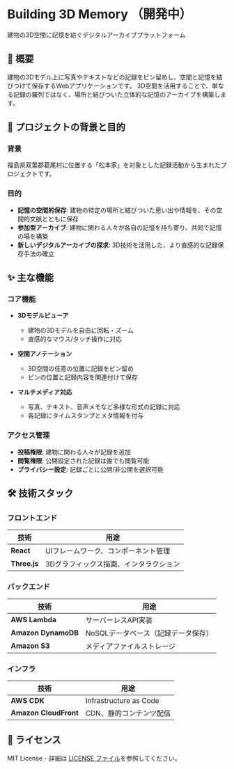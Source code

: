 # Building 3D Memory （開発中）

建物の3D空間に記憶を紡ぐデジタルアーカイブプラットフォーム

## 📝 概要

建物の3Dモデル上に写真やテキストなどの記録をピン留めし、空間と記憶を結びつけて保存するWebアプリケーションです。
3D空間を活用することで、単なる記録の羅列ではなく、場所と結びついた立体的な記憶のアーカイブを構築します。

## 🎯 プロジェクトの背景と目的

### 背景
福島県双葉郡葛尾村に位置する「松本家」を対象とした記録活動から生まれたプロジェクトです。

### 目的
- **記憶の空間的保存**: 建物の特定の場所と結びついた思い出や情報を、その空間的文脈とともに保存
- **参加型アーカイブ**: 建物に関わる人々が各自の記憶を持ち寄り、共同で記憶の場を構築
- **新しいデジタルアーカイブの探求**: 3D技術を活用した、より直感的な記録保存手法の確立

## ✨ 主な機能

### コア機能
- **3Dモデルビューア**
  - 建物の3Dモデルを自由に回転・ズーム
  - 直感的なマウス/タッチ操作に対応

- **空間アノテーション**
  - 3D空間の任意の位置に記録をピン留め
  - ピンの位置と記録内容を関連付けて保存

- **マルチメディア対応**
  - 写真、テキスト、音声メモなど多様な形式の記録に対応
  - 各記録にタイムスタンプとメタ情報を付与

### アクセス管理
- **投稿権限**: 建物に関わる人々が記録を追加
- **閲覧権限**: 公開設定された記録は誰でも閲覧可能
- **プライバシー設定**: 記録ごとに公開/非公開を選択可能

## 🛠 技術スタック

### フロントエンド
| 技術 | 用途 |
|------|------|
| **React** | UIフレームワーク、コンポーネント管理 |
| **Three.js** | 3Dグラフィックス描画、インタラクション |

### バックエンド
| 技術 | 用途 |
|------|------|
| **AWS Lambda** | サーバーレスAPI実装 |
| **Amazon DynamoDB** | NoSQLデータベース（記録データ保存） |
| **Amazon S3** | メディアファイルストレージ |

### インフラ
| 技術 | 用途 |
|------|------|
| **AWS CDK** | Infrastructure as Code |
| **Amazon CloudFront** | CDN、静的コンテンツ配信 |


## 📄 ライセンス
MIT License - 詳細は [LICENSE ファイル](./LICENSE.txt)を参照してください。
